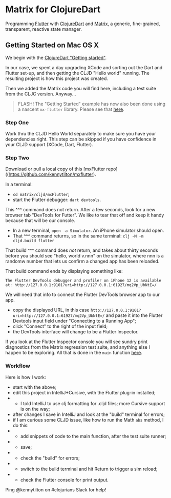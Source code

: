 # Matrix for ClojureDart

Programming [Flutter](https://flutter.dev/?gclid=CjwKCAjwwdWVBhA4EiwAjcYJEEoxUuE14sd2MGLJW35qeuJynmTRjqpUL3SbIUhOiS4TihjyZ9iTVRoCJkoQAvD_BwE&gclsrc=aw.ds) with [ClojureDart](https://github.com/Tensegritics/ClojureDart) and [Matrix](https://github.com/kennytilton/matrix), a generic, fine-grained, transparent, reactive state manager.



## Getting Started on Mac OS X

We begin with the [ClojureDart "Getting started"](https://github.com/Tensegritics/ClojureDartPreview/blob/main/doc/flutter-quick-start.md).

In our case, we spent a day upgrading XCode and sorting out the Dart and Flutter set-up, and then getting the CLJD "Hello world" running. The resulting project is how this project was created.

Then we added the Matrix code you will find here, including a test suite from the CLJC version. Anyway...

> FLASH! The "Getting Started" example has now also been done using a nascent `mx-flutter` library. Please see that [here](https://github.com/kennytilton/mxflutter/blob/main/src/tiltontec/app/x02_counter.cljd).

### Step One
Work thru the CLJD Hello World separately to make sure you have your dependencies right. This step can be skipped if you have confidence in your CLJD support (XCode, Dart, Flutter).

### Step Two
Download or pull a local copy of this [mxFlutter repo]((https://github.com/kennytilton/mxflutter).

In a terminal:

* `cd matrix/cljd/mxFlutter`;
* start the Flutter debugger: `dart devtools`.

This ^^^ command does not return. After a few seconds, look for a new browser tab "DevTools for Futter". We like to tear that off and keep it handy because that will be our console.

* In a new terminal, `open -a Simulator`. An iPhone simulator should open.
* That ^^^ command returns, so in the same terminal: `clj -M -m cljd.build flutter`

That build ^^^ command does _not_ return, and takes about thirty seconds before you should see "hello, world v.nnn" on the simulator, where nnn is a randomw number that lets us confirm a changed app has been reloaded.

That build command ends by displaying something like:
```
The Flutter DevTools debugger and profiler on iPhone 12 is available at: http://127.0.0.1:9101?uri=http://127.0.0.1:61927/mq2Vp_UbNtE=/
```
We will need that info to connect the Flutter DevTools browser app to our app.

* copy the displayed URL, in this case `http://127.0.0.1:9101?uri=http://127.0.0.1:61927/mq2Vp_UbNtE=/` and paste it into the Flutter Devtools input field under "Connecting to a Running App";
* click "Connect" to the right of the input field;
* the DevTools interface will change to be a Flutter Inspector.

If you look at the Flutter Inspector console you will see sundry print diagnostics from the Matrix regression test suite, and anything else I happen to be exploring. All that is done in the `main` function [here](https://github.com/kennytilton/matrix/blob/main/cljd/matrix/src/tiltontec/main.cljd).


### Workflow
Here is how I work:

* start with the above;
* edit this project in IntelliJ+Cursive, with the Flutter plug-in installed;
* * I told IntelliJ to use clj formatting for .cljd files; more Cursive support is on the way;
* after changes I save in IntelliJ and look at the "build" terminal for errors;
* if I am curious some CLJD issue, like how to run the Math `abs` method, I do this:
* * add snippets of code to the main function, after the test suite runner;
* * save;
* * check the "build" for errors;
* * switch to the build terminal and hit Return to trigger a sim reload;
* * check the Flutter console for print output.

Ping @kennytilton on #clojurians Slack for help!
